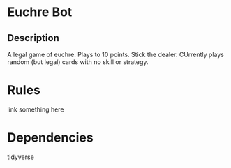 # Euchre Bot

## Description
A legal game of euchre. Plays to 10 points. Stick the dealer. CUrrently plays random (but legal) cards with no skill or strategy.

# Rules
link something here

# Dependencies
tidyverse

